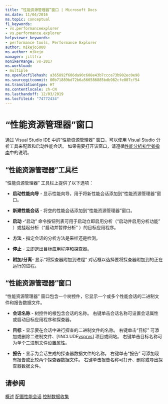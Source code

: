 ```yaml
---
title: “性能资源管理器”窗口 | Microsoft Docs
ms.date: 11/04/2016
ms.topic: conceptual
f1_keywords:
- vs.performanceexplorer
- vs.performance.explorer
helpviewer_keywords:
- performance tools, Performance Explorer
author: mikejo5000
ms.author: mikejo
manager: jillfra
monikerRange: vs-2017
ms.workload:
- multiple
ms.openlocfilehash: a365892f606da90c608e43b7ccce73b902ec0e98
ms.sourcegitcommit: 00b71889bd72b6a566586885bdb982cfe807cf54
ms.translationtype: HT
ms.contentlocale: zh-CN
ms.lasthandoff: 12/03/2019
ms.locfileid: "74772434"
---
```

# <a name="performance-explorer-window"></a>“性能资源管理器”窗口

通过 Visual Studio IDE 中的“性能资源管理器”  窗口，可以使用 Visual Studio 分析工具来配置和启动性能会话。 如果需要打开该窗口，请遵循[性能分析初学者指南](../profiling/beginners-guide-to-cpu-sampling.md)中的说明。

## <a name="performance-explorer-toolbar"></a>“性能资源管理器”工具栏

“性能资源管理器”  工具栏上提供了以下选项：

- **启动性能向导** - 显示性能向导，用于将新性能会话添加到“性能资源管理器”窗口。

- **新建性能会话** - 将空的性能会话添加到“性能资源管理器”窗口。

- **启动** -“启动”  命令按钮列表可用于启动立即启用分析（“启动并启用分析功能”  ）或挂起分析（“启动并暂停分析”  ）的目标应用程序。

- **方法** - 指定会话的分析方法是采样还是检测。

- **停止** - 立即退出目标应用程序和探查器。

- **附加/分离**- 显示“将探查器附加到进程”  对话框以选择要将探查器附加到的正在运行的进程。

## <a name="performance-explorer-window"></a>“性能资源管理器”窗口

“性能资源管理器”  窗口包含一个树控件，它显示一个或多个性能会话的二进制文件和报告数据文件。

- **会话名称** - 树控件的根包含会话的名称。 右键单击会话名称可设置会话属性或启动目标应用程序和探查器。

- **目标** - 显示要在会话中进行探查的二进制文件的名称。 右键单击“目标”  可添加或删除二进制文件、[!INCLUDE[vsprvs](../code-quality/includes/vsprvs_md.md)] 项目或网站。 右键单击目标名称可为单个二进制文件设置属性。

- **报告** - 显示为会话生成的探查器数据文件的名称。 右键单击“报告”  可添加现有报告或比较两个探查器数据文件。 右键单击报告名称可打开、删除或导出探查器数据文件。

## <a name="see-also"></a>请参阅

[概述](../profiling/overviews-performance-tools.md)
[配置性能会话](../profiling/configuring-performance-sessions.md)
[控制数据收集](../profiling/controlling-data-collection.md)
